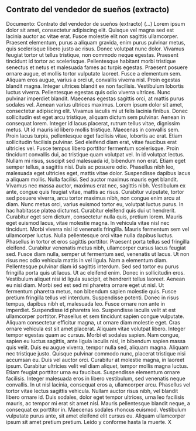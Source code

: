 ## Contrato del vendedor de sueños (extracto)
Documento: Contrato del vendedor de sueños (extracto)
(...)
Lorem ipsum dolor sit amet, consectetur adipiscing elit. Quisque vel magna sed est lacinia auctor ac vitae erat. Fusce molestie elit non sagittis ullamcorper. Praesent elementum, purus a aliquam gravida, enim purus pulvinar metus, quis scelerisque libero justo ac risus. Donec volutpat nunc dolor. Vivamus feugiat tortor ut tellus tristique, non commodo neque egestas. Praesent tincidunt id tortor ac scelerisque. Pellentesque habitant morbi tristique senectus et netus et malesuada fames ac turpis egestas. Praesent posuere ornare augue, et mollis tortor vulputate laoreet. Fusce a elementum sem. Aliquam eros augue, varius a orci ut, convallis viverra nisl. Proin egestas blandit magna. Integer ultrices blandit ex non facilisis. Vestibulum lobortis luctus viverra. Pellentesque egestas quis odio viverra ultrices. Nunc pulvinar imperdiet blandit.
Maecenas egestas sagittis orci, at mattis purus sodales vel. Aenean varius ultrices maximus. Lorem ipsum dolor sit amet, consectetur adipiscing elit. Vivamus iaculis mi ut felis lacinia finibus. Donec sollicitudin est eget arcu tristique, aliquam dictum sem pulvinar. Aenean in consequat lorem. Integer id lacus placerat, rutrum tellus vitae, dignissim metus. Ut id mauris id libero mollis tristique. Maecenas in convallis sem. Proin lacus turpis, pellentesque eget facilisis vitae, lobortis ac erat. Etiam sollicitudin facilisis pulvinar. Sed eleifend diam erat, vitae faucibus erat ultricies vel. Fusce tempus libero porttitor fermentum scelerisque. Proin tincidunt convallis dui, ac tristique quam volutpat vel.
In id volutpat lectus. Nullam mi risus, suscipit sed malesuada id, bibendum non erat. Etiam eget semper tellus, a sagittis nisi. Duis ac posuere odio. Phasellus nibh leo, malesuada eget ultricies eget, mattis vitae dolor. Suspendisse dapibus lacus a aliquam mollis. Nulla facilisi. Sed auctor maximus mauris eget blandit. Vivamus nec massa auctor, maximus erat nec, sagittis nibh.
Vestibulum ex ante, congue quis feugiat vitae, mattis ac risus. Curabitur vulputate, tortor sed posuere viverra, arcu tortor maximus nibh, non congue enim arcu at diam. Nunc metus orci, varius euismod tortor eu, volutpat luctus purus. In hac habitasse platea dictumst. Curabitur eleifend quis dui ut hendrerit. Curabitur eget sem dictum, consectetur nulla quis, pretium lorem. Mauris eget euismod lacus, vitae molestie magna. In vehicula vitae nisl nec tincidunt. Morbi viverra nisl id venenatis fringilla.
Mauris fermentum sem vel ullamcorper luctus. Nulla pellentesque orci vitae nulla dapibus luctus. Phasellus in tortor et eros sagittis porttitor. Praesent porta tellus sed fringilla eleifend. Curabitur venenatis metus nibh, ullamcorper cursus lacus feugiat sed. Fusce diam nulla, semper ut fermentum sed, venenatis ut lacus. Ut non risus nec odio vehicula mattis in vel ligula. Nam a elementum diam. Pellentesque pulvinar diam id sagittis interdum. Sed sed tortor eu purus fringilla porta quis ut lacus. Ut ac eleifend enim. Donec in sollicitudin eros. Vestibulum aliquet nisi id ligula suscipit, et hendrerit tellus laoreet.
Aenean eu nisi diam. Morbi sed est sed mi pharetra ornare eget ut nisl. Ut fermentum pharetra metus, non bibendum sapien molestie quis. Fusce pretium fringilla tellus vel interdum. Suspendisse potenti. Donec in risus tempus, dapibus nibh et, malesuada leo. Fusce ornare non ante in imperdiet. Suspendisse id pharetra leo. Suspendisse iaculis velit at est ullamcorper porttitor. Phasellus et sem tincidunt sapien congue vulputate. Aliquam consectetur efficitur magna, ut ornare diam molestie eget.
Cras ornare vehicula est sit amet placerat. Aliquam vitae volutpat libero. Integer tempor egestas quam ac cursus. Morbi et sodales sapien. Nam congue, sapien eu luctus sagittis, ante ligula iaculis nisl, in bibendum sapien massa quis velit. Duis eu augue viverra, tempor nulla sed, aliquam magna. Aliquam nec tristique justo. Quisque pulvinar commodo nunc, placerat tristique nisi accumsan eu. Duis vel auctor orci. Curabitur at molestie magna, in laoreet ipsum. Curabitur ultricies velit vel diam aliquet, tempor mollis magna luctus. Etiam feugiat porttitor urna eu faucibus. Suspendisse elementum ornare facilisis. Integer malesuada eros in libero vestibulum, sed venenatis neque convallis.
In ut nisl lacinia, consequat eros a, ullamcorper arcu. Phasellus vel tortor vitae lectus sagittis vehicula. Nullam auctor risus nibh, vel blandit libero ornare id. Duis sodales, dolor eget tempor ultrices, urna leo facilisis mauris, ac tempor mi erat sit amet nisl. Mauris pellentesque blandit neque, a consequat ex porttitor in. Maecenas sodales rhoncus euismod. Vestibulum vulputate purus ante, sit amet eleifend elit cursus eu. Aliquam ullamcorper ipsum sit amet pretium pretium.
Leído y conforme hasta la muerte.
X

